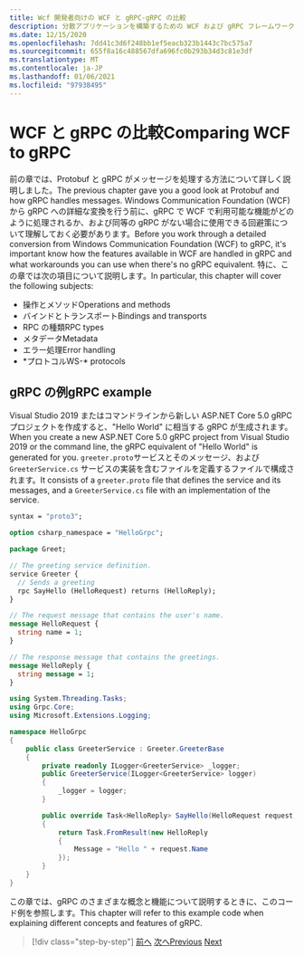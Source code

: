 ```yaml
---
title: Wcf 開発者向けの WCF と gRPC-gRPC の比較
description: 分散アプリケーションを構築するための WCF および gRPC フレームワークの比較。
ms.date: 12/15/2020
ms.openlocfilehash: 7dd41c3d6f248bb1ef5eacb323b1443c7bc575a7
ms.sourcegitcommit: 655f8a16c488567dfa696fc0b293b34d3c81e3df
ms.translationtype: MT
ms.contentlocale: ja-JP
ms.lasthandoff: 01/06/2021
ms.locfileid: "97938495"
---
```

# <a name="comparing-wcf-to-grpc"></a><span data-ttu-id="c1bb9-103">WCF と gRPC の比較</span><span class="sxs-lookup"><span data-stu-id="c1bb9-103">Comparing WCF to gRPC</span></span>

<span data-ttu-id="c1bb9-104">前の章では、Protobuf と gRPC がメッセージを処理する方法について詳しく説明しました。</span><span class="sxs-lookup"><span data-stu-id="c1bb9-104">The previous chapter gave you a good look at Protobuf and how gRPC handles messages.</span></span> <span data-ttu-id="c1bb9-105">Windows Communication Foundation (WCF) から gRPC への詳細な変換を行う前に、gRPC で WCF で利用可能な機能がどのように処理されるか、および同等の gRPC がない場合に使用できる回避策について理解しておく必要があります。</span><span class="sxs-lookup"><span data-stu-id="c1bb9-105">Before you work through a detailed conversion from Windows Communication Foundation (WCF) to gRPC, it's important know how the features available in WCF are handled in gRPC and what workarounds you can use when there's no gRPC equivalent.</span></span> <span data-ttu-id="c1bb9-106">特に、この章では次の項目について説明します。</span><span class="sxs-lookup"><span data-stu-id="c1bb9-106">In particular, this chapter will cover the following subjects:</span></span>

- <span data-ttu-id="c1bb9-107">操作とメソッド</span><span class="sxs-lookup"><span data-stu-id="c1bb9-107">Operations and methods</span></span>
- <span data-ttu-id="c1bb9-108">バインドとトランスポート</span><span class="sxs-lookup"><span data-stu-id="c1bb9-108">Bindings and transports</span></span>
- <span data-ttu-id="c1bb9-109">RPC の種類</span><span class="sxs-lookup"><span data-stu-id="c1bb9-109">RPC types</span></span>
- <span data-ttu-id="c1bb9-110">メタデータ</span><span class="sxs-lookup"><span data-stu-id="c1bb9-110">Metadata</span></span>
- <span data-ttu-id="c1bb9-111">エラー処理</span><span class="sxs-lookup"><span data-stu-id="c1bb9-111">Error handling</span></span>
- <span data-ttu-id="c1bb9-112">\*プロトコル</span><span class="sxs-lookup"><span data-stu-id="c1bb9-112">WS-\* protocols</span></span>

## <a name="grpc-example"></a><span data-ttu-id="c1bb9-113">gRPC の例</span><span class="sxs-lookup"><span data-stu-id="c1bb9-113">gRPC example</span></span>

<span data-ttu-id="c1bb9-114">Visual Studio 2019 またはコマンドラインから新しい ASP.NET Core 5.0 gRPC プロジェクトを作成すると、"Hello World" に相当する gRPC が生成されます。</span><span class="sxs-lookup"><span data-stu-id="c1bb9-114">When you create a new ASP.NET Core 5.0 gRPC project from Visual Studio 2019 or the command line, the gRPC equivalent of "Hello World" is generated for you.</span></span> <span data-ttu-id="c1bb9-115">`greeter.proto`サービスとそのメッセージ、および `GreeterService.cs` サービスの実装を含むファイルを定義するファイルで構成されます。</span><span class="sxs-lookup"><span data-stu-id="c1bb9-115">It consists of a `greeter.proto` file that defines the service and its messages, and a `GreeterService.cs` file with an implementation of the service.</span></span>

```protobuf
syntax = "proto3";

option csharp_namespace = "HelloGrpc";

package Greet;

// The greeting service definition.
service Greeter {
  // Sends a greeting
  rpc SayHello (HelloRequest) returns (HelloReply);
}

// The request message that contains the user's name.
message HelloRequest {
  string name = 1;
}

// The response message that contains the greetings.
message HelloReply {
  string message = 1;
}
```

```csharp
using System.Threading.Tasks;
using Grpc.Core;
using Microsoft.Extensions.Logging;

namespace HelloGrpc
{
    public class GreeterService : Greeter.GreeterBase
    {
        private readonly ILogger<GreeterService> _logger;
        public GreeterService(ILogger<GreeterService> logger)
        {
            _logger = logger;
        }

        public override Task<HelloReply> SayHello(HelloRequest request, ServerCallContext context)
        {
            return Task.FromResult(new HelloReply
            {
                Message = "Hello " + request.Name
            });
        }
    }
}
```

<span data-ttu-id="c1bb9-116">この章では、gRPC のさまざまな概念と機能について説明するときに、このコード例を参照します。</span><span class="sxs-lookup"><span data-stu-id="c1bb9-116">This chapter will refer to this example code when explaining different concepts and features of gRPC.</span></span>

>[!div class="step-by-step"]
><span data-ttu-id="c1bb9-117">[前へ](protobuf-maps.md)
>[次へ](wcf-endpoints-grpc-methods.md)</span><span class="sxs-lookup"><span data-stu-id="c1bb9-117">[Previous](protobuf-maps.md)
[Next](wcf-endpoints-grpc-methods.md)</span></span>
